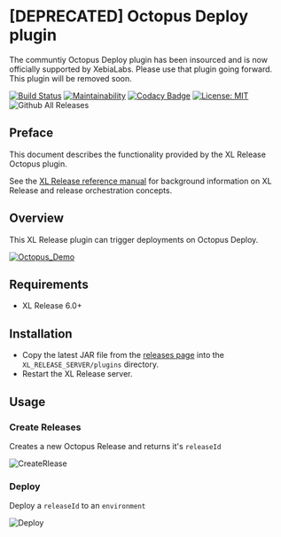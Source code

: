 # [DEPRECATED] Octopus Deploy plugin

The communtiy Octopus Deploy plugin has been insourced and is now officially supported by XebiaLabs.  Please use that plugin going forward.  This plugin will be removed soon.

[![Build Status][xlr-octopus-deploy-plugin-travis-image]][xlr-octopus-deploy-plugin-travis-url]
[![Maintainability][xlr-octopus-deploy-plugin-Maintainability-url]][xlr-octopus-deploy-plugin-Maintainability-image]
[![Codacy Badge][xlr-octopus-deploy-plugin-Codacy-url]][xlr-octopus-deploy-plugin-Codacy-image]
[![License: MIT][xlr-octopus-deploy-plugin-license-image]][xlr-octopus-deploy-plugin-license-url]
![Github All Releases][xlr-octopus-deploy-plugin-downloads-image]

[xlr-octopus-deploy-plugin-travis-image]: https://travis-ci.org/xebialabs-community/xlr-octopus-deploy-plugin.svg?branch=master
[xlr-octopus-deploy-plugin-travis-url]: https://travis-ci.org/xebialabs-community/xlr-octopus-deploy-plugin
[xlr-octopus-deploy-plugin-license-image]: https://img.shields.io/badge/License-MIT-yellow.svg
[xlr-octopus-deploy-plugin-license-url]: https://opensource.org/licenses/MIT
[xlr-octopus-deploy-plugin-downloads-image]: https://img.shields.io/github/downloads/xebialabs-community/xlr-octopus-deploy-plugin/total.svg
[xlr-octopus-deploy-plugin-Maintainability-url]: https://api.codeclimate.com/v1/badges/ca5d70a7bbb5d238bfdf/maintainability
[xlr-octopus-deploy-plugin-Maintainability-image]: https://codeclimate.com/github/xebialabs-community/xlr-octopus-deploy-plugin/maintainability
[xlr-octopus-deploy-plugin-Codacy-url]: https://api.codacy.com/project/badge/Grade/ff2717a153b64ca096313015ca7207f7
[xlr-octopus-deploy-plugin-Codacy-image]: https://www.codacy.com/app/Rick-BrokerOrganization/xlr-octopus-deploy-plugin?utm_source=github.com&amp;utm_medium=referral&amp;utm_content=xebialabs-community/xlr-octopus-deploy-plugin&amp;utm_campaign=Badge_Grade

## Preface

This document describes the functionality provided by the XL Release Octopus plugin.

See the [XL Release reference manual](https://docs.xebialabs.com/xl-release) for background information on XL Release and release orchestration concepts.  

## Overview

This XL Release plugin can trigger deployments on Octopus Deploy.

[![Octopus_Demo](images/Demo_Template.png)](images/Octopus_Demo.xlr)

## Requirements

* XL Release 6.0+

## Installation

* Copy the latest JAR file from the [releases page](https://github.com/xebialabs-community/xlr-octopus-deploy-plugin/releases) into the `XL_RELEASE_SERVER/plugins` directory.
* Restart the XL Release server.

## Usage

### Create Releases

Creates a new Octopus Release and returns it's ```releaseId```

![CreateRlease](images/CreateRelease.png)

### Deploy

Deploy a ```releaseId``` to an ```environment```

![Deploy](images/Deploy.png)
